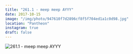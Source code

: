 ```yaml
---
title: "261.1 - meep meep AYYY"
date: 2017-10-15
image: "/img/photo/947610f7d2896cf8f5f704ed1a1c0d98.jpg"
location: "Pantheon"
instagram: true
draft: false
---
```


![261.1 - meep meep AYYY](/img/photo/947610f7d2896cf8f5f704ed1a1c0d98.jpg)
